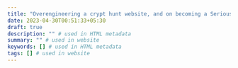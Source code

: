 ```yaml
---
title: "Overengineering a crypt hunt website, and on becoming a Serious Django Developer"
date: 2023-04-30T00:51:33+05:30
draft: true
description: "" # used in HTML metadata
summary: "" # used in website
keywords: [] # used in HTML metadata
tags: [] # used in website
---
```



